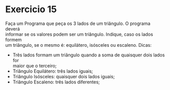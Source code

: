# Exercicio 15
Faça um Programa que peça os 3 lados de um triângulo. O programa deverá  
informar se os valores podem ser um triângulo. Indique, caso os lados formem  
um triângulo, se o mesmo é: equilátero, isósceles ou escaleno.
Dicas:

- Três lados formam um triângulo quando a soma de quaisquer dois lados for  
maior que o terceiro;
- Triângulo Equilátero: três lados iguais;
- Triângulo Isósceles: quaisquer dois lados iguais;
- Triângulo Escaleno: três lados diferentes;